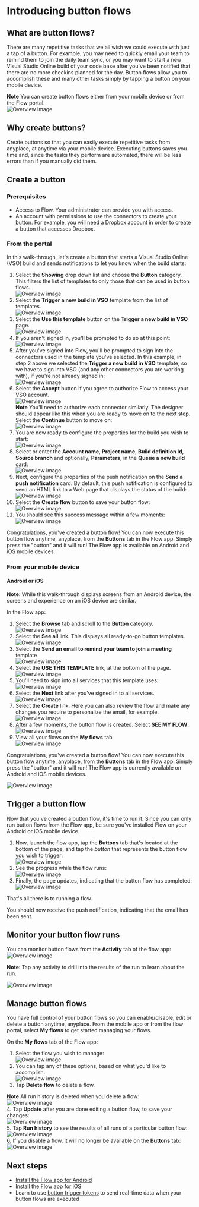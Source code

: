 <properties
    pageTitle="Learn how to automate and run repetitive tasks with button flows | Microsoft Flow"
    description="Introduction to button flows."
    services=""
    suite="flow"
    documentationCenter="na"
    authors="msftman"
    manager="anneta"
    editor=""
    tags=""/>

<tags
   ms.service="flow"
   ms.devlang="na"
   ms.topic="article"
   ms.tgt_pltfrm="na"
   ms.workload="na"
   ms.date="01/30/2017"
   ms.author="deonhe"/>


# Introducing button flows

## What are button flows?

There are many repetitive tasks that we all wish we could execute with just a tap of a button. For example, you may need to quickly email your team to remind them to join the daily team sync, or you may want to start a new Visual Studio Online build of your code base after you've been notified that there are no more checkins planned for the day. Button flows allow you to accomplish these and many other tasks simply by tapping a button on your mobile device.

**Note** You can create button flows either from your mobile device or from the Flow portal.  
  ![Overview image](./media/introduction-to-button-flows/buttons-montage.png)  

## Why create buttons?

Create buttons so that you can easily execute repetitive tasks from anyplace, at anytime via your mobile device. Executing buttons saves you time and, since the tasks they perform are automated, there will be less errors than if you manually did them.  

## Create a button

### Prerequisites

- Access to Flow. Your administrator can provide you with access.
- An account with permissions to use the connectors to create your button. For example, you will need a Dropbox account in order to create a button that accesses Dropbox.


### From the portal

In this walk-through, let's create a button that starts a Visual Studio Online (VSO) build and sends notifications to let you know when the build starts:  


1. Select the **Showing** drop down list and choose the **Button** category. This filters the list of templates to only those that can be used in button flows.  
![Overview image](./media/introduction-to-button-flows/create-button-1.png)   
2. Select the **Trigger a new build in VSO** template from the list of templates.  
![Overview image](./media/introduction-to-button-flows/create-button-2.png)  
3. Select the **Use this template** button on the **Trigger a new build in VSO** page.   
![Overview image](./media/introduction-to-button-flows/create-button-3.png)  
4. If you aren't signed in, you'll be prompted to do so at this point:  
![Overview image](./media/introduction-to-button-flows/create-button-4.png)  
5. After you've signed into Flow, you'll be prompted to sign into the connectors used in the template you've selected. In this example, in step 2 above we selected the **Trigger a new build in VSO** template, so we have to sign into VSO (and any other connectors you are working with), if you're not already signed in:  
![Overview image](./media/introduction-to-button-flows/create-button-pre-req-1.png)    
6. Select the  **Accept** button if you agree to authorize Flow to access your VSO account.  
![Overview image](./media/introduction-to-button-flows/create-button-5.png)   
**Note** You'll need to authorize each connector similarly. The designer should appear like this when you are ready to move on to the next step. Select the **Continue** button to move on:  
![Overview image](./media/introduction-to-button-flows/create-button-6.png)   
7. You are now ready to configure the properties for the build you wish to start:    
![Overview image](./media/introduction-to-button-flows/create-button-7.png)  
8. Select or enter the **Account name**, **Project name**, **Build definition Id**, **Source branch** and optionally, **Parameters**, in the **Queue a new build** card:    
![Overview image](./media/introduction-to-button-flows/create-button-8.png)  
9. Next, configure the properties of the push notification on the **Send a push notification** card. By default, this push notification is configured to send an HTML link to a Web page that displays the status of the build:  
![Overview image](./media/introduction-to-button-flows/create-button-9.png)  
10. Select the **Create flow** button to save your button flow:
![Overview image](./media/introduction-to-button-flows/create-button-10.png)  
11. You should see this success message within a few moments:  
![Overview image](./media/introduction-to-button-flows/create-button-11.png)  

Congratulations, you've created a button flow! You can now execute this button flow anytime, anyplace, from the **Buttons** tab in the Flow app. Simply press the "button" and it will run! The Flow app is available on Android and iOS mobile devices.  

### From your mobile device

#### Android or iOS

**Note**: While this walk-through displays screens from an Android device, the screens and experience on an iOS device are similar.  

In the Flow app:

1. Select the **Browse** tab and scroll to the **Button** category.  
![Overview image](./media/introduction-to-button-flows/create-button-from-mobile-1.png)  
2. Select the **See all** link. This displays all ready-to-go button templates.     
![Overview image](./media/introduction-to-button-flows/create-button-from-mobile-2.png)  
3. Select the **Send an email to remind your team to join a meeting** template    
![Overview image](./media/introduction-to-button-flows/create-button-from-mobile-3.png)  
4. Select the **USE THIS TEMPLATE** link, at the bottom of the page.    
![Overview image](./media/introduction-to-button-flows/create-button-from-mobile-4.png)  
5. You'll need to sign into all services that this template uses:    
![Overview image](./media/introduction-to-button-flows/create-button-from-mobile-5.png)  
6. Select the **Next** link after you've signed in to all services.      
![Overview image](./media/introduction-to-button-flows/create-button-from-mobile-6.png)  
7. Select the **Create** link. Here you can also review the flow and make any changes you require to personalize the email, for example.        
![Overview image](./media/introduction-to-button-flows/create-button-from-mobile-7.png)  
8. After a few moments, the button flow is created. Select **SEE MY FLOW**:   
![Overview image](./media/introduction-to-button-flows/create-button-from-mobile-8.png)  
9. View all your flows on the **My flows** tab  
![Overview image](./media/introduction-to-button-flows/create-button-from-mobile-9.png)  

Congratulations, you've created a button flow! You can now execute this button flow anytime, anyplace, from the **Buttons** tab in the Flow app. Simply press the "button" and it will run! The Flow app is currently available on Android and iOS mobile devices.  

![Overview image](./media/introduction-to-button-flows/create-button-from-mobile-10.png)  

## Trigger a button flow

Now that you've created a button flow, it's time to run it. Since you can only run button flows from the Flow app, be sure you've installed Flow on your Android or iOS mobile device.  

1. Now, launch the flow app, tap the **Buttons** tab that's located at the bottom of the page, and tap the *button* that represents the button flow you wish to trigger:  
![Overview image](./media/introduction-to-button-flows/trigger-button-1.png)   
2. See the progress while the flow runs:  
![Overview image](./media/introduction-to-button-flows/trigger-button-2.png)   
3. Finally, the page updates, indicating that the button flow has completed:  
![Overview image](./media/introduction-to-button-flows/trigger-button-3.png)   

That's all there is to running a flow. 

You should now receive the push notification, indicating that the email has been sent.  

## Monitor your button flow runs

You can monitor button flows from the **Activity** tab of the flow app:   
![Overview image](./media/introduction-to-button-flows/create-button-from-mobile-13.png)  

**Note**: Tap any activity to drill into the results of the run to learn about the run.  

![Overview image](./media/introduction-to-button-flows/activity-details-1.png)  

## Manage button flows

You have full control of your button flows so you can enable/disable, edit or delete a button anytime, anyplace. From the mobile app or from the flow portal, select **My flows** to get started managing your flows.    

On the **My flows** tab of the Flow app:

1. Select the flow you wish to manage:    
![Overview image](./media/introduction-to-button-flows/trigger-button-4.png)   
2. You can tap any of these options, based on what you'd like to accomplish:    
![Overview image](./media/introduction-to-button-flows/manage-flow-1.png)  
3. Tap **Delete flow** to delete a flow.  

**Note** All run history is deleted when you delete a flow:   
![Overview image](./media/introduction-to-button-flows/manage-flow-2.png)   
4. Tap **Update** after you are done editing a button flow, to save your changes:   
![Overview image](./media/introduction-to-button-flows/manage-flow-3.png)   
5. Tap **Run history** to see the results of all runs of a particular button flow:    
![Overview image](./media/introduction-to-button-flows/manage-flow-4.png)  
6. If you disable a flow, it will no longer be available on the **Buttons** tab:    
![Overview image](./media/introduction-to-button-flows/manage-flow-5.png)  

## Next steps

- [Install the Flow app for Android](https://play.google.com/store/apps/details?id=com.microsoft.flow)
- [Install the Flow app for iOS](https://appsto.re/us/5M0qbb.i)
- Learn to use [button trigger tokens](./introduction-to-button-trigger-tokens.md) to send real-time data when your button flows are executed